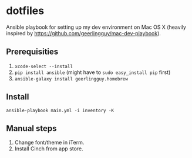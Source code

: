 # dotfiles

Ansible playbook for setting up my dev environment on Mac OS X (heavily inspired by https://github.com/geerlingguy/mac-dev-playbook).

## Prerequisities

1. `xcode-select --install`
2. `pip install ansible` (might have to `sudo easy_install pip` first)
3. `ansible-galaxy install geerlingguy.homebrew`

## Install

`ansible-playbook main.yml -i inventory -K`

## Manual steps

1. Change font/theme in iTerm.
2. Install Cinch from app store.


